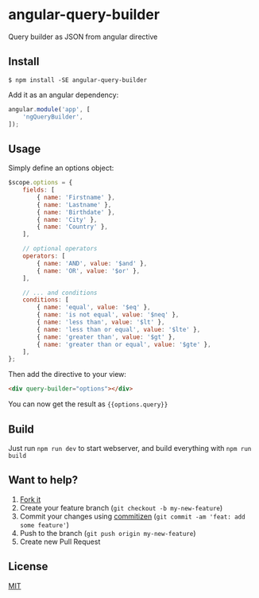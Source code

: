 # angular-query-builder

Query builder as JSON from angular directive

## Install

`$ npm install -SE angular-query-builder`

Add it as an angular dependency:

```js
angular.module('app', [
    'ngQueryBuilder',
]);
```

## Usage

Simply define an options object:

```js
$scope.options = {
    fields: [
        { name: 'Firstname' },
        { name: 'Lastname' },
        { name: 'Birthdate' },
        { name: 'City' },
        { name: 'Country' },
    ],

    // optional operators
    operators: [
        { name: 'AND', value: '$and' },
        { name: 'OR', value: '$or' },
    ],

    // ... and conditions
    conditions: [
        { name: 'equal', value: '$eq' },
        { name: 'is not equal', value: '$neq' },
        { name: 'less than', value: '$lt' },
        { name: 'less than or equal', value: '$lte' },
        { name: 'greater than', value: '$gt' },
        { name: 'greater than or equal', value: '$gte' },
    ],
};
```

Then add the directive to your view:

```html
<div query-builder="options"></div>
```

You can now get the result as `{{options.query}}`

## Build

Just run `npm run dev` to start webserver, and build everything with `npm run build`

## Want to help?

1. [Fork it](https://github.com/tiste/angular-query-builder/fork)
2. Create your feature branch (`git checkout -b my-new-feature`)
3. Commit your changes using [commitizen](https://github.com/commitizen/cz-cli) (`git commit -am 'feat: add some feature'`)
4. Push to the branch (`git push origin my-new-feature`)
5. Create new Pull Request

## License

[MIT](https://github.com/tiste/angular-query-builder/blob/master/LICENCE)
